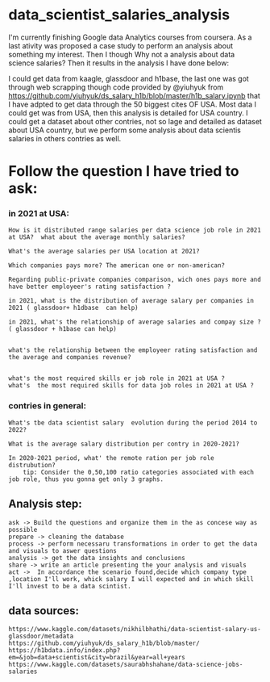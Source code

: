 # data_scientist_salaries_analysis

I'm currently finishing Google data Analytics courses from coursera. As a last ativity was proposed a case study  to perform an analysis about something my interest. 
Then I though Why not a analysis about data science salaries? Then it results in the analysis I have done below:

I could get data from kaagle, glassdoor and h1base, the last one was got through web scrapping though  code provided by  @yiuhyuk
from https://github.com/yiuhyuk/ds_salary_h1b/blob/master/h1b_salary.ipynb that I have adpted to get data through the 50 biggest cites OF USA.
Most data I could get was from USA, then this analysis is detailed for USA country. I could get a dataset about other contries, not so lage and detailed as dataset about USA country,
but we perform some analysis about data scientis salaries in others contries as well.

# Follow the question I have tried to ask:


### in 2021 at USA:


	How is it distributed range salaries per data science job role in 2021 at USA?  what about the average monthly salaries?

	What's the average salaries per USA location at 2021?

	Which companies pays more? The american one or non-american?

	Regarding public-private companies comparison, wich ones pays more and have better employeer's rating satisfaction ?

	in 2021, what is the distribution of average salary per companies in 2021 ( glassdoor+ h1dbase  can help)

	in 2021, what's the relationship of average salaries and compay size ?( glassdoor + h1base can help)


	what's the relationship between the employeer rating satisfaction and the average and companies revenue?


	what's the most required skills er job role in 2021 at USA ? 
	what's  the most required skills for data job roles in 2021 at USA ?

### contries in general:
	What's tbe data scientist salary  evolution during the period 2014 to 2022?

	What is the average salary distribution per contry in 2020-2021?

	In 2020-2021 period, what' the remote ration per job role distrubution?
		tip: Consider the 0,50,100 ratio categories associated with each job role, thus you gonna get only 3 graphs.
	
	
## Analysis step:

	ask -> Build the questions and organize them in the as concese way as possible
	prepare -> cleaning the database
	process -> perform necessaru transformations in order to get the data and visuals to aswer questions
	analysis -> get the data insights and conclusions
	share -> write an article presenting the your analysis and visuals
	act ->  In accordance the scenario found,decide which company type ,location I'll work, whick salary I will expected and in which skill I'll invest to be a data scintist.
	

## data sources:

	https://www.kaggle.com/datasets/nikhilbhathi/data-scientist-salary-us-glassdoor/metadata
	https://github.com/yiuhyuk/ds_salary_h1b/blob/master/
	https://h1bdata.info/index.php?em=&job=data+scientist&city=brazil&year=all+years
	https://www.kaggle.com/datasets/saurabhshahane/data-science-jobs-salaries
